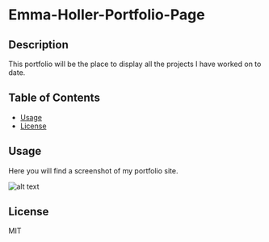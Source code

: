 # Emma-Holler-Portfolio-Page

## Description 
This portfolio will be the place to display all the projects I have worked on to date.

## Table of Contents 

* [Usage](#usage)
* [License](#license)


## Usage 

Here you will find a screenshot of my portfolio site.

![alt text](          screenshot.png)



## License
MIT




